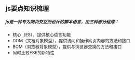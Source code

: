 ## js要点知识梳理
##### js是一种专为网页交互而设计的脚本语言，由三种部分组成：
 - 核心（ES），提供核心语言功能
 - DOM（文档对象模型），提供访问和操作网页内容的方法和接口
 - BOM（浏览器对象模型），提供与浏览器交换的方法和接口
 - 同时比较ES6的新特性
